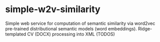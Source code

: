 # simple-w2v-similarity
Simple web service for computation of semantic similarity via word2vec pre-trained distributional semantic models (word embeddings). Ridge-templated CV (DOCX) processing into XML (TODOS)
